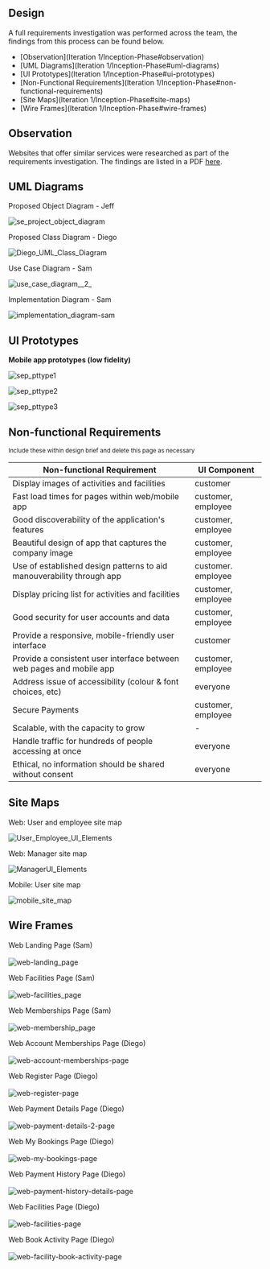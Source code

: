 ## Design

A full requirements investigation was performed across the team, the findings from this process can be found below.

* [Observation](Iteration 1/Inception-Phase#observation)
* [UML Diagrams](Iteration 1/Inception-Phase#uml-diagrams)
* [UI Prototypes](Iteration 1/Inception-Phase#ui-prototypes)
* [Non-Functional Requirements](Iteration 1/Inception-Phase#non-functional-requirements)
* [Site Maps](Iteration 1/Inception-Phase#site-maps)
* [Wire Frames](Iteration 1/Inception-Phase#wire-frames)

## Observation
Websites that offer similar services were researched as part of the requirements investigation. The findings are listed in a PDF [here](https://gitlab.com/joejeffcock/comp2913_sep/-/blob/master/doc/requirements%20investigation/observations/reading%20-%20sam%20barnes.pdf).

## UML Diagrams

Proposed Object Diagram - Jeff

![se_project_object_diagram](uploads/60406216122c524958d52a2378eefb0b/se_project_object_diagram.png)

Proposed Class Diagram - Diego

![Diego_UML_Class_Diagram](uploads/dfa5e9b3dbaab91aa39bd6270de49360/Diego_UML_Class_Diagram.png)

Use Case Diagram - Sam

![use_case_diagram__2_](uploads/7dbf971d08f509cb34e6e3c35615a197/use_case_diagram__2_.png)

Implementation Diagram - Sam

![implementation_diagram-sam](uploads/cd491197b0693747ba9c1008562db78c/implementation_diagram-sam.png)


## UI Prototypes

**Mobile app prototypes (low fidelity)**

![sep_pttype1](uploads/5d231d8400d747fd71c011488039aeba/sep_pttype1.jpg)

![sep_pttype2](uploads/439d0d5243222acecbeeb9b3f604a3de/sep_pttype2.jpg)

![sep_pttype3](uploads/402d05ab0b3dee7513871fce52cc31ba/sep_pttype3.jpg)


## Non-functional Requirements

<small>Include these within design brief and delete this page as necessary </small>

| Non-functional Requirement | UI Component |
| ------ | ------ |
| Display images of activities and facilities | customer |
| Fast load times for pages within web/mobile app | customer, employee |
| Good discoverability of the application's features | customer, employee |
| Beautiful design of app that captures the company image | customer, employee |
| Use of established design patterns to aid manouverability through app | customer. employee |
| Display pricing list for activities and facilities | customer, employee |
| Good security for user accounts and data | customer, employee |
| Provide a responsive, mobile-friendly user interface | customer |
| Provide a consistent user interface between web pages and mobile app | customer, employee | 
| Address issue of accessibility (colour & font choices, etc) | everyone |
| Secure Payments | customer, employee |
| Scalable, with the capacity to grow | - |
| Handle traffic for hundreds of people accessing at once | everyone | 
| Ethical, no information should be shared without consent | everyone | 
  
</ul>


## Site Maps


Web: User and employee site map

![User_Employee_UI_Elements](uploads/ec154410592b8c13f25bbbb69b0e2276/User_Employee_UI_Elements.jpg)

Web: Manager site map

![ManagerUI_Elements](uploads/2e46eb6ed1c45cf5005ad377d93f11f0/ManagerUI_Elements.jpg)

Mobile: User site map

![mobile_site_map](uploads/a73f02bef15ddde1075c3bf0a1dac531/mobile_site_map.jpg)

## Wire Frames

Web Landing Page (Sam)
<br><br>
![web-landing_page](uploads/68a30bb61d4c171c4cf1d50ab3ee91f2/web-landing_page.png)

Web Facilities Page (Sam)
<br><br>
![web-facilities_page](uploads/2a71988e8adbf35384c2649234607cfc/web-facilities_page.png)

Web Memberships Page (Sam)
<br><br>
![web-membership_page](uploads/f6189d1c67d8229799c98d16361c73d8/web-membership_page.png)

Web Account Memberships Page (Diego)
<br><br>
![web-account-memberships-page](uploads/0a0a08c60a490cb44b6e42504c18ccf0/web-account-memberships-page.png)

Web Register Page (Diego)
<br><br>
![web-register-page](uploads/b0a7671c04efa222bc906bdc866d600f/web-register-page.png)

Web Payment Details Page (Diego)
<br><br>
![web-payment-details-2-page](uploads/4e5695555c9642358561b529e8b67a79/web-payment-details-2-page.png)

Web My Bookings Page (Diego)
<br><br>
![web-my-bookings-page](uploads/9ad7a2f8312bd226e9490b909f4ad3e9/web-my-bookings-page.png)

Web Payment History Page (Diego)
<br><br>
![web-payment-history-details-page](uploads/765dda13d4facbf18539bccee9e2dd0a/web-payment-history-details-page.png)

Web Facilities Page (Diego)
<br><br>
![web-facilities-page](uploads/498b633add96be3a937bffdca5e4f488/web-facilities-page.png)

Web Book Activity Page (Diego)
<br><br>
![web-facility-book-activity-page](uploads/81ed4ce70159a6860527e7c60f07ed25/web-facility-book-activity-page.png)
